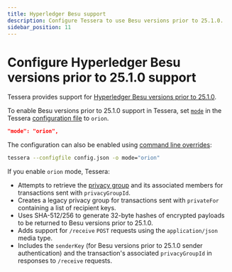 ```yaml
---
title: Hyperledger Besu support
description: Configure Tessera to use Besu versions prior to 25.1.0.
sidebar_position: 11
---
```


# Configure Hyperledger Besu versions prior to 25.1.0 support

Tessera provides support for [Hyperledger Besu versions prior to 25.1.0](https://besu.hyperledger.org/en/stable/HowTo/Use-Privacy/Privacy/).

To enable Besu versions prior to 25.1.0 support in Tessera, set [`mode`](../../Reference/SampleConfiguration.md#mode) in the Tessera [configuration file](Tessera.md) to `orion`.

```json title="Orion mode configuration"
"mode": "orion",
```

The configuration can also be enabled using [command line overrides](Override-config.md):

```bash
tessera --configfile config.json -o mode="orion"
```

If you enable `orion` mode, Tessera:

* Attempts to retrieve the [privacy group](../../Concepts/Privacy-Groups.md) and its associated members for transactions
  sent with `privacyGroupId`.
* Creates a legacy privacy group for transactions sent with `privateFor` containing a list of recipient keys.
* Uses SHA-512/256 to generate 32-byte hashes of encrypted payloads to be returned to Besu versions prior to 25.1.0.
* Adds support for `/receive` `POST` requests using the `application/json` media type.
* Includes the `senderKey` (for Besu versions prior to 25.1.0 sender authentication) and the transaction's associated `privacyGroupId` in responses to `/receive` requests.
